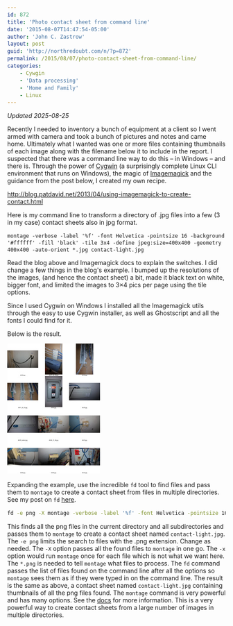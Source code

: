 ```yaml
---
id: 872
title: 'Photo contact sheet from command line'
date: '2015-08-07T14:47:54-05:00'
author: 'John C. Zastrow'
layout: post
guid: 'http://northredoubt.com/n/?p=872'
permalink: /2015/08/07/photo-contact-sheet-from-command-line/
categories:
    - Cywgin
    - 'Data processing'
    - 'Home and Family'
    - Linux
---
```


*Updated 2025-08-25*

Recently I needed to inventory a bunch of equipment at a client so I went armed with camera and took a bunch of pictures and notes and came home. Ultimately what I wanted was one or more files containing thumbnails of each image along with the filename below it to include in the report. I suspected that there was a command line way to do this – in Windows – and there is. Through the power of [Cygwin](https://www.cygwin.com/) (a surprisingly complete Linux CLI environment that runs on Windows), the magic of [Imagemagick](http://studio.imagemagick.org/script/index.php) and the guidance from the post below, I created my own recipe.

<http://blog.patdavid.net/2013/04/using-imagemagick-to-create-contact.html>

Here is my command line to transform a directory of .jpg files into a few (3 in my case) contact sheets also in jpg format.

```
montage -verbose -label '%f' -font Helvetica -pointsize 16 -background '#ffffff' -fill 'black' -tile 3x4 -define jpeg:size=400x400 -geometry 400x400 -auto-orient *.jpg contact-light.jpg
```

Read the blog above and Imagemagick docs to explain the switches. I did change a few things in the blog's example. I bumped up the resolutions of the images, (and hence the contact sheet) a bit, made it black text on white, bigger font, and limited the images to 3×4 pics per page using the tile options.

Since I used Cygwin on Windows I installed all the Imagemagick utils through the easy to use Cygwin installer, as well as Ghostscript and all the fonts I could find for it.

Below is the result.

[![contact-dark2-2b](https://raw.githubusercontent.com/johnzastrow/johnzastrow.github.io/master/assets/uploads/2015/08/contact-dark2-2b-214x300.jpg)](https://raw.githubusercontent.com/johnzastrow/johnzastrow.github.io/master/assets/uploads/2015/08/contact-dark2-2b.jpg)

Expanding the example, use the incredible `fd` tool to find files and pass them to `montage` to create a contact sheet from files in multiple directories. See my post on `fd` [here](https://northredoubt.com/2025/08/25/fd-examples/).

```bash
fd -e png -X montage -verbose -label '%f' -font Helvetica -pointsize 16 -background '#ffffff' -fill 'black' -tile 3x4 -define jpeg:size=400x400 -geometry 400x400 -auto-orient *.png contact-light.jpg
```

This finds all the png files in the current directory and all subdirectories and passes them to `montage` to create a contact sheet named `contact-light.jpg`.
The `-e png` limits the search to files with the .png extension. Change as needed.
The `-X` option passes all the found files to `montage` in one go. The `-x` option would run `montage` once for each file which is not what we want here.
The `*.png` is needed to tell `montage` what files to process. The `fd` command passes the list of files found on the command line after all the options so `montage` sees them as if they were typed in on the command line.
The result is the same as above, a contact sheet named `contact-light.jpg` containing thumbnails of all the png files found.
The `montage` command is very powerful and has many options. See the [docs](http://www.imagemagick.org/script/montage.php) for more information.
This is a very powerful way to create contact sheets from a large number of images in multiple directories.

